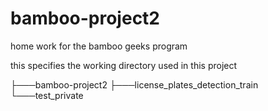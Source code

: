 # bamboo-project2
home work for the bamboo geeks program

this specifies the working directory used in this project

├───bamboo-project2
├───license_plates_detection_train
└───test_private